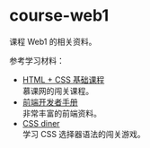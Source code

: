 # course-web1
课程 Web1 的相关资料。


参考学习材料：

- [HTML + CSS 基础课程](http://www.imooc.com/learn/9)  
  慕课网的闯关课程。
- [前端开发者手册](http://wiki.jikexueyuan.com/project/fedHandlebook/)  
  非常丰富的前端资料。
- [CSS diner](http://flukeout.github.io/)  
  学习 CSS 选择器语法的闯关游戏。
